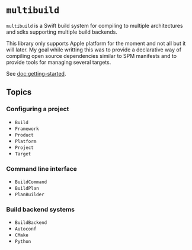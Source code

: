 # ``multibuild``

`multibuild` is a Swift build system for compiling to multiple architectures and sdks supporting multiple build backends.

This library only supports Apple platform for the moment and not all but it will later. My goal while writting this was to provide a declarative way of compiling open source dependencies similar to SPM manifests and to provide tools for managing several targets.

See <doc:getting-started>.

## Topics

### Configuring a project

- ``Build``
- ``Framework``
- ``Product``
- ``Platform``
- ``Project``
- ``Target``

### Command line interface

- ``BuildCommand``
- ``BuildPlan``
- ``PlanBuilder``

### Build backend systems

- ``BuildBackend``
- ``Autoconf``
- ``CMake``
- ``Python``
